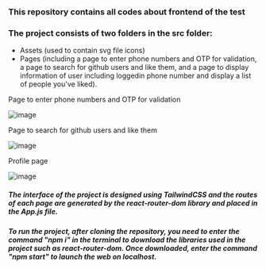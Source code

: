 ### This repository contains all codes about frontend of the test

### The project consists of two folders in the src folder:
+ Assets (used to contain svg file icons)
+ Pages (including a page to enter phone numbers and OTP for validation, a page to search for github users and like them, and a page to display information of user including loggedin phone number and display a list of people you've liked). 

Page to enter phone numbers and OTP for validation

![image](https://user-images.githubusercontent.com/61352012/218246818-9b8940d0-4a58-420e-b69c-f9bfaa9d6497.png)

Page to search for github users and like them

![image](https://user-images.githubusercontent.com/61352012/218247413-3bcaa587-d86f-4eca-8737-26b4a7123df0.png)

Profile page

![image](https://user-images.githubusercontent.com/61352012/218247504-201c2617-7035-4927-a461-383382efb511.png)

##### The interface of the project is designed using TailwindCSS and the routes of each page are generated by the react-router-dom library and placed in the App.js file.

##### To run the project, after cloning the repository, you need to enter the command "npm i" in the terminal to download the libraries used in the project such as react-router-dom. Once downloaded, enter the command "npm start" to launch the web on localhost.
